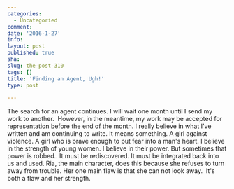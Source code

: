 ```yaml
---
categories:
  - Uncategoried
comment: 
date: '2016-1-27'
info: 
layout: post
published: true
sha: 
slug: the-post-310
tags: []
title: 'Finding an Agent, Ugh!'
type: post

---
```

<p>The search for an agent continues. I will wait one month until I send my work to another. &nbsp;However, in the meantime, my work may be accepted for representation before the end of the month. I really believe in what I've written and am continuing to write. It means something. A girl against violence. A girl who is brave enough to put fear into a man's heart. I believe in the strength of young women. I believe in their power. But sometimes that power is robbed.. It must be rediscovered. It must be integrated back into us and used. Ria, the main character, does this because she refuses to turn away from trouble. Her one main flaw is that she can not look away. &nbsp;It's both a flaw and her strength.</p>